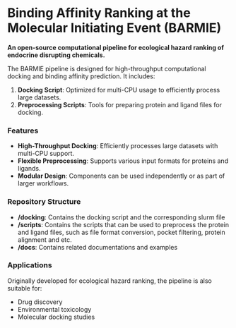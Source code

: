 # Binding Affinity Ranking at the Molecular Initiating Event (BARMIE)

**An open-source computational pipeline for ecological hazard ranking of endocrine disrupting chemicals.**

The BARMIE pipeline is designed for high-throughput computational docking and binding affinity prediction. It includes:

1. **Docking Script**: Optimized for multi-CPU usage to efficiently process large datasets.
2. **Preprocessing Scripts**: Tools for preparing protein and ligand files for docking.

### Features
- **High-Throughput Docking**: Efficiently processes large datasets with multi-CPU support.
- **Flexible Preprocessing**: Supports various input formats for proteins and ligands.
- **Modular Design**: Components can be used independently or as part of larger workflows.

### Repository Structure
- **/docking**: Contains the docking script and the corresponding slurm file
- **/scripts**: Contains the scripts that can be used to preprocess the protein and ligand files, such as file format conversion, pocket filtering, protein alignment and etc.
- **/docs**: Contains related documentations and examples

### Applications
Originally developed for ecological hazard ranking, the pipeline is also suitable for:
- Drug discovery
- Environmental toxicology
- Molecular docking studies



